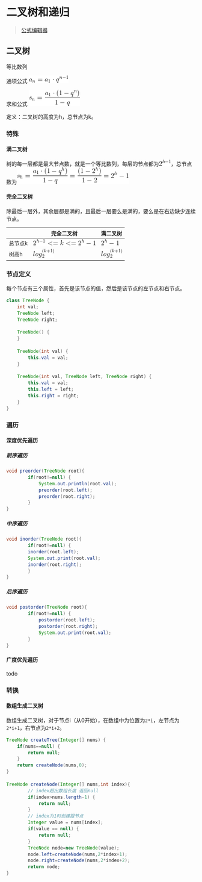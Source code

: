 # 二叉树和递归

> [公式编辑器](https://www.codecogs.com/latex/eqneditor.php)

## 二叉树

等比数列 

通项公式 ![等比通项公式](../../images/等比通项公式.png)

求和公式 ![等比数列求和公式](../../images/等比数列求和公式.png)

定义：二叉树的高度为h，总节点为k。

### 特殊

#### 满二叉树

树的每一层都是最大节点数，就是一个等比数列，每层的节点都为![节点计算公式](../../images/节点计算公式.png)，总节点数为![计算节点公式](../../images/计算节点公式.png)

#### 完全二叉树

除最后一层外，其余层都是满的，且最后一层要么是满的，要么是在右边缺少连续节点。

|         | 完全二叉树                                                 | 满二叉树                                     |
| ------- | ---------------------------------------------------------- | -------------------------------------------- |
| 总节点k | ![完全二叉树节点范围](../../images/完全二叉树节点范围.png) | ![h层树总节点](../../images/h层树总节点.png) |
| 树高h   | ![计算树高](../../images/计算树高-6037698.png)             | ![计算树高](../../images/计算树高.png)       |

### 节点定义

每个节点有三个属性，首先是该节点的值，然后是该节点的左节点和右节点。

```java
class TreeNode {
    int val;
    TreeNode left;
    TreeNode right;

    TreeNode() {
    }

    TreeNode(int val) {
        this.val = val;
    }

    TreeNode(int val, TreeNode left, TreeNode right) {
        this.val = val;
        this.left = left;
        this.right = right;
    }
}
```

### 遍历
#### 深度优先遍历

##### 前序遍历

```java
void preorder(TreeNode root){
        if(root!=null) {
            System.out.println(root.val);
            preorder(root.left);
            preorder(root.right);
        }
}
```

##### 中序遍历

```java
void inorder(TreeNode root){
        if(root!=null) {
        inorder(root.left);
        System.out.print(root.val);
        inorder(root.right);
        }
}
```

##### 后序遍历

```java
void postorder(TreeNode root){
        if(root!=null) {
            postorder(root.left);
            postorder(root.right);
            System.out.print(root.val);
        }
}
```
#### 广度优先遍历
todo
### 转换

#### 数组生成二叉树
数组生成二叉树，对于节点i（从0开始），在数组中为位置为`2*i`，左节点为`2*i+1`，右节点为`2*i+2`。

```java
TreeNode createTree(Integer[] nums) {
    if(nums==null) {
        return null;
    }
    return createNode(nums,0);
}

TreeNode createNode(Integer[] nums,int index){
        // index超出数组长度 返回null
        if(index>nums.length-1) {
            return null;
        }
        // index为1时创建跟节点
        Integer value = nums[index];
        if(value == null) {
            return null;
        }
        TreeNode node=new TreeNode(value);
        node.left=createNode(nums,2*index+1);
        node.right=createNode(nums,2*index+2);
        return node;
}

```